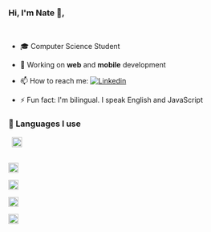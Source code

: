 ### Hi, I'm Nate 👋,

<br/>

- 🎓 Computer Science Student
- 🔭 Working on **web** and **mobile** development
- 📫 How to reach me: [![Linkedin](https://img.shields.io/badge/LinkedIn-0077B5?style=for-the-badge&logo=linkedin&logoColor=white)](https://www.linkedin.com/in/nathanaelahiagbedey/)

- ⚡ Fun fact: I'm bilingual. I speak English and JavaScript

### 🧠 Languages I use

<code> <img height='20'
src='https://img.shields.io/badge/React-20232A?style=for-the-badge&logo=react&logoColor=61DAFB' />

<img height='20' src='https://img.shields.io/badge/JavaScript-323330?style=for-the-badge&logo=javascript&logoColor=F7DF1E'/>

<img height='20' src='https://img.shields.io/badge/HTML5-E34F26?style=for-the-badge&logo=html5&logoColor=white'/>

<img height='20' src='https://img.shields.io/badge/CSS3-1572B6?style=for-the-badge&logo=css3&logoColor=white'/>

<img height='20' src='https://img.shields.io/badge/Java-ED8B00?style=for-the-badge&logo=java&logoColor=white'/>

</code>
